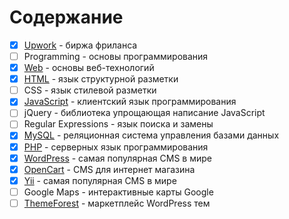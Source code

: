 # Содержание

- [x] [Upwork](content/upwork/readme.md) - биржа фриланса
- [ ] Programming - основы программирования
- [x] [Web](content/web/readme.md) - основы веб-технологий
- [x] [HTML](content/html/readme.md) - язык структурной разметки
- [ ] CSS - язык стилевой разметки
- [x] [JavaScript](content/javascript/readme.md) - клиентский язык программирования
- [ ] jQuery - библиотека упрощающая написание JavaScript
- [ ] Regular Expressions - язык поиска и замены
- [x] [MySQL](content/mysql/readme.md) - реляционная система управления базами данных
- [x] [PHP](content/php/readme.md) - серверных язык программирования
- [x] [WordPress](content/wordpress/readme.md) - самая популярная CMS в мире
- [x] [OpenCart](content/opencart/readme.md) - CMS для интернет магазина
- [x] [Yii](content/yii/readme.md) - самая популярная CMS в мире
- [ ] Google Maps - интерактивные карты Google
- [ ] [ThemeForest](content/themeforest/readme.md) - маркетплейс WordPress тем